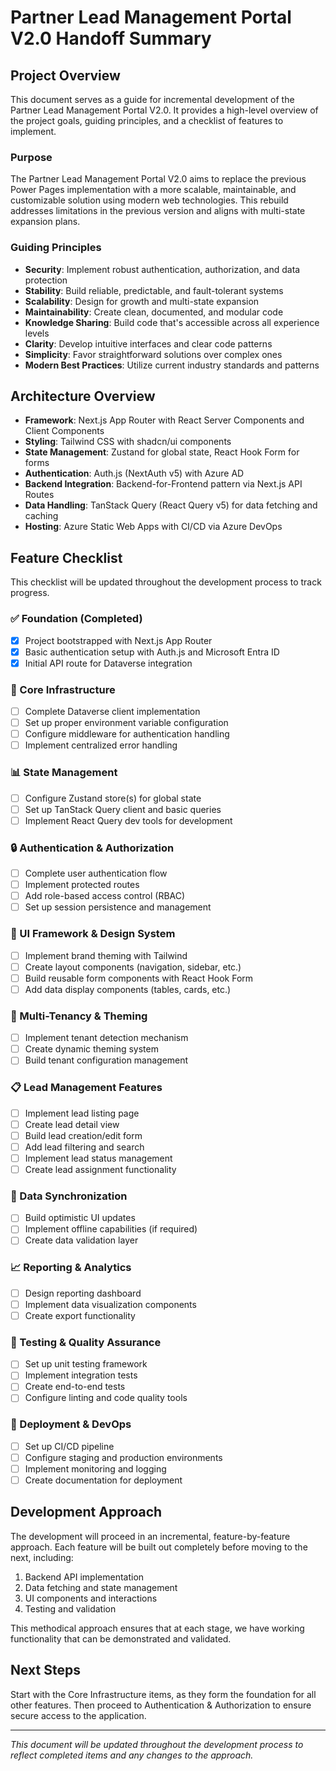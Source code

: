 # Partner Lead Management Portal V2.0 Handoff Summary

## Project Overview

This document serves as a guide for incremental development of the Partner Lead Management Portal V2.0. It provides a high-level overview of the project goals, guiding principles, and a checklist of features to implement.

### Purpose

The Partner Lead Management Portal V2.0 aims to replace the previous Power Pages implementation with a more scalable, maintainable, and customizable solution using modern web technologies. This rebuild addresses limitations in the previous version and aligns with multi-state expansion plans.

### Guiding Principles

- **Security**: Implement robust authentication, authorization, and data protection
- **Stability**: Build reliable, predictable, and fault-tolerant systems
- **Scalability**: Design for growth and multi-state expansion
- **Maintainability**: Create clean, documented, and modular code
- **Knowledge Sharing**: Build code that's accessible across all experience levels
- **Clarity**: Develop intuitive interfaces and clear code patterns
- **Simplicity**: Favor straightforward solutions over complex ones
- **Modern Best Practices**: Utilize current industry standards and patterns

## Architecture Overview

- **Framework**: Next.js App Router with React Server Components and Client Components
- **Styling**: Tailwind CSS with shadcn/ui components
- **State Management**: Zustand for global state, React Hook Form for forms
- **Authentication**: Auth.js (NextAuth v5) with Azure AD
- **Backend Integration**: Backend-for-Frontend pattern via Next.js API Routes
- **Data Handling**: TanStack Query (React Query v5) for data fetching and caching
- **Hosting**: Azure Static Web Apps with CI/CD via Azure DevOps

## Feature Checklist

This checklist will be updated throughout the development process to track progress.

### ✅ Foundation (Completed)
- [x] Project bootstrapped with Next.js App Router
- [x] Basic authentication setup with Auth.js and Microsoft Entra ID
- [x] Initial API route for Dataverse integration

### 🔄 Core Infrastructure
- [ ] Complete Dataverse client implementation
- [ ] Set up proper environment variable configuration
- [ ] Configure middleware for authentication handling
- [ ] Implement centralized error handling

### 📊 State Management
- [ ] Configure Zustand store(s) for global state
- [ ] Set up TanStack Query client and basic queries
- [ ] Implement React Query dev tools for development

### 🔒 Authentication & Authorization
- [ ] Complete user authentication flow
- [ ] Implement protected routes
- [ ] Add role-based access control (RBAC)
- [ ] Set up session persistence and management

### 🎨 UI Framework & Design System
- [ ] Implement brand theming with Tailwind
- [ ] Create layout components (navigation, sidebar, etc.)
- [ ] Build reusable form components with React Hook Form
- [ ] Add data display components (tables, cards, etc.)

### 📱 Multi-Tenancy & Theming
- [ ] Implement tenant detection mechanism
- [ ] Create dynamic theming system
- [ ] Build tenant configuration management

### 📋 Lead Management Features
- [ ] Implement lead listing page
- [ ] Create lead detail view
- [ ] Build lead creation/edit form
- [ ] Add lead filtering and search
- [ ] Implement lead status management
- [ ] Create lead assignment functionality

### 🔄 Data Synchronization
- [ ] Build optimistic UI updates
- [ ] Implement offline capabilities (if required)
- [ ] Create data validation layer

### 📈 Reporting & Analytics
- [ ] Design reporting dashboard
- [ ] Implement data visualization components
- [ ] Create export functionality

### 🧪 Testing & Quality Assurance
- [ ] Set up unit testing framework
- [ ] Implement integration tests
- [ ] Create end-to-end tests
- [ ] Configure linting and code quality tools

### 🚀 Deployment & DevOps
- [ ] Set up CI/CD pipeline
- [ ] Configure staging and production environments
- [ ] Implement monitoring and logging
- [ ] Create documentation for deployment

## Development Approach

The development will proceed in an incremental, feature-by-feature approach. Each feature will be built out completely before moving to the next, including:

1. Backend API implementation
2. Data fetching and state management
3. UI components and interactions
4. Testing and validation

This methodical approach ensures that at each stage, we have working functionality that can be demonstrated and validated.

## Next Steps

Start with the Core Infrastructure items, as they form the foundation for all other features. Then proceed to Authentication & Authorization to ensure secure access to the application.

---

*This document will be updated throughout the development process to reflect completed items and any changes to the approach.*